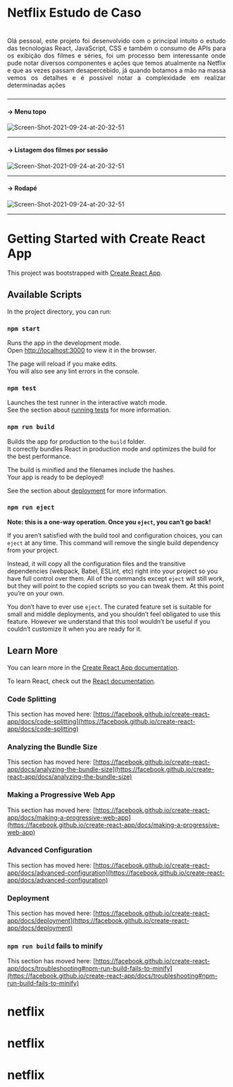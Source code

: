  # Netflix Estudo de Caso <h1>
 
 <p align="justify">Olá pessoal, este projeto foi desenvolvido com o principal intuito o estudo das tecnologias React, JavaScript, CSS e também o consumo de APIs para os exibição dos filmes e séries, foi um processo bem interessante onde pude notar diversos componentes e ações que temos atualmente na Netflix e que as vezes passam desapercebido, já quando botamos a mão na massa vemos os detalhes e é possivel notar a complexidade em realizar determinadas ações <h3>
</p>
 
 
---
 
 #### → Menu topo <h4>
 <div <a href="https://ibb.co/bXsxb4n"><img src="https://i.ibb.co/tDqSL05/Screen-Shot-2021-09-24-at-20-32-51.png" alt="Screen-Shot-2021-09-24-at-20-32-51" border="0"></a></div>
 
 ---
 
 #### → Listagem dos filmes por sessão <h4>
  <div <a href="https://ibb.co/bXsxb4n"><img src="https://i.postimg.cc/hjS5wpWH/Screen-Shot-2021-09-24-at-21-11-17.png" alt="Screen-Shot-2021-09-24-at-20-32-51" border="0"></a></div>
  
 ---
  
  #### → Rodapé <h4>
  <div <a href="https://ibb.co/bXsxb4n"><img src="https://i.postimg.cc/4xV2xrXD/Screen-Shot-2021-09-24-at-21-10-46.png" alt="Screen-Shot-2021-09-24-at-20-32-51" border="0"></a></div>

---


# Getting Started with Create React App

This project was bootstrapped with [Create React App](https://github.com/facebook/create-react-app).

## Available Scripts

In the project directory, you can run:

### `npm start`

Runs the app in the development mode.\
Open [http://localhost:3000](http://localhost:3000) to view it in the browser.

The page will reload if you make edits.\
You will also see any lint errors in the console.

### `npm test`

Launches the test runner in the interactive watch mode.\
See the section about [running tests](https://facebook.github.io/create-react-app/docs/running-tests) for more information.

### `npm run build`

Builds the app for production to the `build` folder.\
It correctly bundles React in production mode and optimizes the build for the best performance.

The build is minified and the filenames include the hashes.\
Your app is ready to be deployed!

See the section about [deployment](https://facebook.github.io/create-react-app/docs/deployment) for more information.

### `npm run eject`

**Note: this is a one-way operation. Once you `eject`, you can’t go back!**

If you aren’t satisfied with the build tool and configuration choices, you can `eject` at any time. This command will remove the single build dependency from your project.

Instead, it will copy all the configuration files and the transitive dependencies (webpack, Babel, ESLint, etc) right into your project so you have full control over them. All of the commands except `eject` will still work, but they will point to the copied scripts so you can tweak them. At this point you’re on your own.

You don’t have to ever use `eject`. The curated feature set is suitable for small and middle deployments, and you shouldn’t feel obligated to use this feature. However we understand that this tool wouldn’t be useful if you couldn’t customize it when you are ready for it.

## Learn More

You can learn more in the [Create React App documentation](https://facebook.github.io/create-react-app/docs/getting-started).

To learn React, check out the [React documentation](https://reactjs.org/).

### Code Splitting

This section has moved here: [https://facebook.github.io/create-react-app/docs/code-splitting](https://facebook.github.io/create-react-app/docs/code-splitting)

### Analyzing the Bundle Size

This section has moved here: [https://facebook.github.io/create-react-app/docs/analyzing-the-bundle-size](https://facebook.github.io/create-react-app/docs/analyzing-the-bundle-size)

### Making a Progressive Web App

This section has moved here: [https://facebook.github.io/create-react-app/docs/making-a-progressive-web-app](https://facebook.github.io/create-react-app/docs/making-a-progressive-web-app)

### Advanced Configuration

This section has moved here: [https://facebook.github.io/create-react-app/docs/advanced-configuration](https://facebook.github.io/create-react-app/docs/advanced-configuration)

### Deployment

This section has moved here: [https://facebook.github.io/create-react-app/docs/deployment](https://facebook.github.io/create-react-app/docs/deployment)

### `npm run build` fails to minify

This section has moved here: [https://facebook.github.io/create-react-app/docs/troubleshooting#npm-run-build-fails-to-minify](https://facebook.github.io/create-react-app/docs/troubleshooting#npm-run-build-fails-to-minify)
# netflix
# netflix
# netflix
